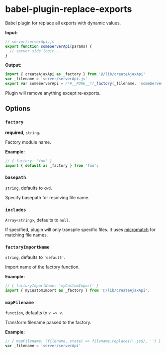 # babel-plugin-replace-exports

Babel plugin for replace all exports with dynamic values.

__Input:__

```js
// server/serverApi.js
export function someServerApi(params) {
  // server side logic...
}
```

__Output:__

```js
import { createAjaxApi as _factory } from '@/lib/createAjaxApi'
var _filename = 'server/serverApi.js'
export var someServerApi = /*#__PURE__*/_factory(_filename, 'someServerApi')
```

Plugin will remove anything except re-exports.

## Options

### `factory`

__required__, `string`.

Factory module name.

__Example:__

```js
// { factory: 'foo' }
import { default as _factory } from 'foo';
```

### `basepath`

`string`, defaults to `cwd`.

Specify basepath for resolving file name.

### `includes`

`Array<string>`, defaults to `null`.

If specified, plugin will only transpile specific files. It uses [micromatch](https://www.npmjs.com/package/micromatch) for matching file names.

### `factoryImportName`

`string`, defaults to `'default'`.

Import name of the factory function.

__Example:__

```js
// { factoryImportName: 'myCustomImport' }
import { myCustomImport as _factory } from '@/lib/createAjaxApi';
```

### `mapFilename`

`function`, defaults to `v => v`.

Transform filename passed to the factory.

__Example:__

```js
// { mapFilename: (filename, state) => filename.replace(/\.js$/, '') }
var _filename = 'server/serverApi'
```
